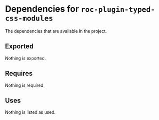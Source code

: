 # Dependencies for `roc-plugin-typed-css-modules`

The dependencies that are available in the project.

## Exported
Nothing is exported.

## Requires
Nothing is required.

## Uses
Nothing is listed as used.
